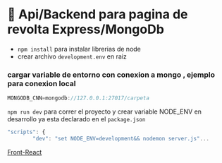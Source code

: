 # 🔐 Api/Backend para pagina de revolta Express/MongoDb

-   `npm install` para instalar librerias de node
-   crear archivo `development.env` en raiz

### cargar variable de entorno con conexion a mongo , ejemplo para conexion local

```javascript
MONGODB_CNN=mongodb://127.0.0.1:27017/carpeta
```

`npm run dev` para correr el proyecto y crear variable NODE_ENV en desarrollo
ya esta declarado en el `package.json`

```javascript
"scripts": {
		"dev": "set NODE_ENV=development&& nodemon server.js"...
```

[Front-React](https://github.com/facundoaquino/revolta-front-react)
